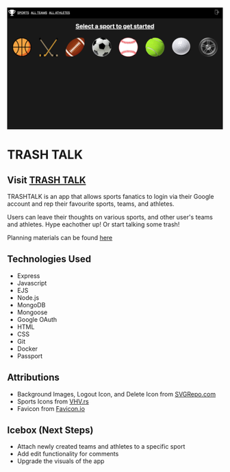 ![image](/public/assets/trashtalk.png)

# TRASH TALK

## Visit [TRASH TALK](https://trash-talk.fly.dev)

TRASHTALK is an app that allows sports fanatics to login via their Google account and rep their favourite sports, teams, and athletes.

Users can leave their thoughts on various sports, and other user's teams and athletes. Hype eachother up! Or start talking some trash!

Planning materials can be found [here](https://trello.com/b/4ix6Z913/playoff-brackets)


## Technologies Used
* Express
* Javascript
* EJS
* Node.js
* MongoDB
* Mongoose
* Google OAuth
* HTML
* CSS
* Git
* Docker
* Passport


## Attributions
* Background Images, Logout Icon, and Delete Icon from [SVGRepo.com](https://www.svgrepo.com/)
* Sports Icons from [VHV.rs](https://www.vhv.rs/)
* Favicon from [Favicon.io](https://favicon.io/emoji-favicons/trophy/)


## Icebox (Next Steps)
* Attach newly created teams and athletes to a specific sport
* Add edit functionality for comments
* Upgrade the visuals of the app